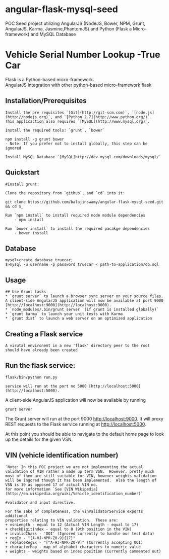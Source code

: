 # angular-flask-mysql-seed
POC Seed project utilizing AngularJS (NodeJS, Bower, NPM, Grunt, AngularJS, Karma, Jasmine,PhantomJS) and Python (Flask a Micro-framework) and MySQL Database 

# Vehicle Serial Number Lookup -True Car

Flask is a Python-based micro-framework.  
AngularJS integration with other python-based micro-framework flask

## Installation/Prerequisites
    Install the pre requisites `[Git](http://git-scm.com)`, `[node.js](http://nodejs.org)`, and `[Python 2.7](http://www.python.org/)`.  This applicaction also requires `[MySQL](http://www.mysql.org)`.

    Install the required tools: `grunt`, `bower`

    npm install -g grunt bower
    - Note: If you prefer not to install globally, this step can be ignored

    Install MySQL Database `[MySQL]http://dev.mysql.com/downloads/mysql/`


##  Quickstart
    #Install grunt:

    Clone the repository from `github`, and `cd` into it:

    git clone https://github.com/balajinswamy/angular-flask-mysql-seed.git && cd $_

    Run `npm install` to install required node module dependencies
        - npm install

    Run `bower install` to install the required pacakge dependencies
        - bower install

## Database
    mysql>create database truecar;
    $>mysql -u username -p password truecar < path-to-application/db.sql



## Usage
    ## Use Grunt tasks
    * `grunt server` to launch a browser sync server on your source files. A client-side AngularJS application will now be available at port 9000 [http://localhost:9000](http://localhost:9000).
    * `node_modules/.bin/grunt server `(if grunt is installed globally)` 
    * `grunt karma` to launch your unit tests with Karma
    * `grunt dist` to launch a web server on an optimized application
	
## Creating a Flask service
	A virutal environemt in a new 'flask' directory peer to the root should have already been created 

## Run the flask service:
    flask/bin/python run.py

    service will run at the port no 5000 [http://localhost:5000](http://localhost:5000).

    
A client-side AngularJS application will now be available by running

	grunt server
	
The Grunt server will run at the port 9000 [http://localhost:9000](http://localhost:9000).  It will proxy REST requests to the Flask service running at [http://localhost:5000](http://localhost:5000).

At this point you should be able to navigate to the default home page to look up the details for the given VSN.  


## VIN (vehicle identification number)
    `Note: In this POC project we are not implementing the actual validation of VIN rather a made up term VSN.  However, pretty much most of them are still suitable for VIN, however weights validation will be ingored though it has been implemented.  Also the length of VSN is 10 as opposed 17 of actual VIN no.
    for more information `See [VIN Wikipedia](http://en.wikipedia.org/wiki/Vehicle_identification_number)`
    
    #validator and input directive. 

    For the sake of completeness, the vinValidatorService exports additional
    properties relating to VIN validation.  These are:
    + vsnLength - equal to 12 (Actual VIN Length - equal to 17)
    + checkDigitIndex - equal to 8 (9th position in the VIN)
    + invalidChars - 'OQI' (Ignored currently to handle our test data)
    + regEx - "[A-HJ-NPR-Z0-9]{17}"
    + replaceRegEx - "[^A-HJ-NPR-Z0-9]" (Currently accepting OQI)
    + characterMap - map of alphabet characters to numeric value
    + weights - weights based on index position (Currently commented out)
